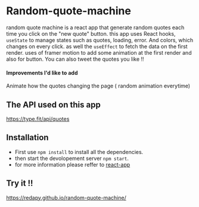 # Random-quote-machine
random quote machine is a react app that generate random quotes each time you click on the "new quote" button. this app uses React hooks, `useState` to manage states such as quotes, loading, error. And colors, which changes on every click. as well the `useEffect` to fetch the data on the first render.
uses of framer motion to add some animation at the first render and also for button. You can also tweet the quotes you like !!
#### Improvements I'd like to add
Animate how the quotes changing the page ( random animation everytime)
## The API used on this app
https://type.fit/api/quotes
## Installation
- First use `npm install` to install all the dependencies.
- then start the devolopement server  `npm start`.
- for more information  please reffer to [react-app](/react-app.md)
## Try it !!
https://redapy.github.io/random-quote-machine/
